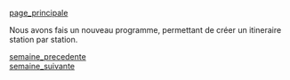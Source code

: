 [page_principale](https://are00dynamic-2018.github.io/RATP_Project/)  

Nous avons fais un nouveau programme, permettant de créer un itineraire station par station.

[semaine_precedente](https://are00dynamic-2018.github.io/RATP_Project/sous_partie/semaine2)  
[semaine_suivante](https://are00dynamic-2018.github.io/RATP_Project/sous_partie/semaine4)
